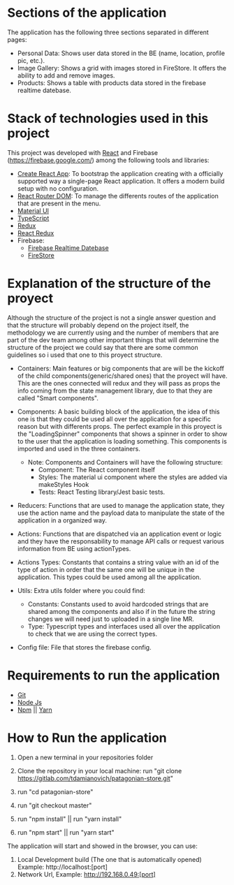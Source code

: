 # Sections of the application

The application has the following three sections separated in different pages:
  - Personal Data: Shows user data stored in the BE (name, location, profile pic, etc.).
  - Image Gallery: Shows a grid with images stored in FireStore. It offers the ability to add and remove images.
  - Products: Shows a table with products data stored in the firebase realtime datebase.
# Stack of technologies used in this project

This project was developed with [React](https://reactjs.org/) and Firebase (https://firebase.google.com/) among the following tools and libraries:
  - [Create React App](https://create-react-app.dev/): To bootstrap the application creating with a officially supported way a single-page React application. It offers a modern build setup with no configuration.
  - [React Router DOM](https://reactrouter.com/): To manage the differents routes of the application that are present in the menu.
  - [Material UI](https://material-ui.com/)
  - [TypeScript](https://www.typescriptlang.org/)
  - [Redux](https://redux.js.org/)
  - [React Redux](https://react-redux.js.org/)
  - Firebase: 
    - [Firebase Realtime Datebase](https://firebase.google.com/docs/database)
    - [FireStore](https://firebase.google.com/docs/firestore)

# Explanation of the structure of the proyect

Although the structure of the project is not a single answer question and that the structure will probably depend on the project itself, the methodology we are currently using and the number of members that are part of the dev team among other important things that will determine the structure of the project we could say that there are some common guidelines so i used that one to this proyect structure.

- Containers: Main features or big components that are will be the kickoff of the child components(generic/shared ones) that the proyect will have. This are the ones connected will redux and they will pass as props the info coming from the state management library, due to that they are called "Smart components".
  
- Components: A basic building block of the application, the idea of this one is that they could be used all over the application for a specific reason but with differents props. The perfect example in this proyect is the "LoadingSpinner" components that shows a spinner in order to show to the user that the application is loading something. This components is imported and used in the three containers.

  - Note: Components and Containers will have the following structure:
    * Component: The React component itself
    * Styles: The material ui component where the styles are added via makeStyles Hook
    * Tests: React Testing library/Jest basic tests.
  
- Reducers: Functions that are used to manage the application state, they use the action name and the payload data to manipulate the state of the application in a organized way.
  
- Actions: Functions that are dispatched via an application event or logic and they have the responsability to manage API calls or request various information from BE using actionTypes.
  
- Actions Types: Constants that contains a string value with an id of the type of action in order that the same one will be unique in the application. This types could be used among all the application.
  
- Utils: Extra utils folder where you could find:
  - Constants: Constants used to avoid hardcoded strings that are shared among the components and also if in the future the string changes we will need just to uploaded in a single line MR.
  - Type: Typescript types and interfaces used all over the application to check that we are using the correct types.

- Config file: File that stores the firebase config.

# Requirements to run the application

  - [Git](https://git-scm.com/)
  - [Node Js](https://nodejs.org/en/)
  - [Npm](https://www.npmjs.com/) || [Yarn](https://yarnpkg.com/)

# How to Run the application

1. Open a new terminal in your repositories folder

1. Clone the repository in your local machine:
  run "git clone https://gitlab.com/tdamianovich/patagonian-store.git"

2. run "cd patagonian-store"

3. run "git checkout master"

4. run "npm install" || run "yarn install"

6. run "npm start" || run "yarn start"

  The application will start and showed in the browser, you can use:
   1. Local Development build (The one that is automatically opened) Example: http://localhost:[port]
   2. Network Url, Example: http://192.168.0.49:[port]
